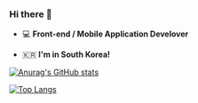 ### Hi there 👋   

 - 💻   **Front-end / Mobile Application Develover**    

 - 🇰🇷  **I'm in South Korea!**

[![Anurag's GitHub stats](https://github-readme-stats.vercel.app/api?username=dhmgmhw&show_icons=true&theme=radical)](https://github.com/anuraghazra/github-readme-stats)<br/>

[![Top Langs](https://github-readme-stats.vercel.app/api/top-langs/?username=dhmgmhw&layout=compact)](https://github.com/anuraghazra/github-readme-stats)
